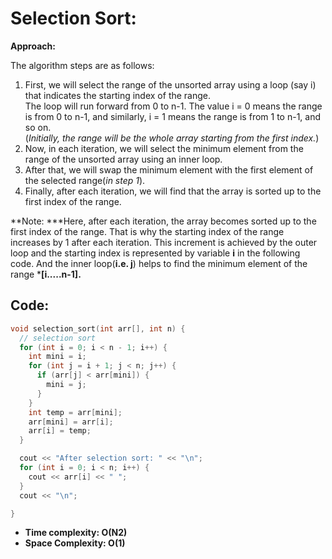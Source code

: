 # Selection Sort:

**Approach:**

The algorithm steps are as follows:

1.  First, we will select the range of the unsorted array using a loop (say i) that indicates the starting index of the range.\
    The loop will run forward from 0 to n-1. The value i = 0 means the range is from 0 to n-1, and similarly, i = 1 means the range is from 1 to n-1, and so on.\
    (*Initially, the range will be the whole array starting from the first index.*)
2.  Now, in each iteration, we will select the minimum element from the range of the unsorted array using an inner loop.
3.  After that, we will swap the minimum element with the first element of the selected range(*in step 1*). 
4.  Finally, after each iteration, we will find that the array is sorted up to the first index of the range. 

**Note: ***Here, after each iteration, the array becomes sorted up to the first index of the range. That is why the starting index of the range increases by 1 after each iteration. This increment is achieved by the outer loop and the starting index is represented by variable ****i**** in the following code. And the inner loop(****i.e. j****) helps to find the minimum element of the range ***[i.....n-1].**

## Code:
```c++
void selection_sort(int arr[], int n) {
  // selection sort
  for (int i = 0; i < n - 1; i++) {
    int mini = i;
    for (int j = i + 1; j < n; j++) {
      if (arr[j] < arr[mini]) {
        mini = j;
      }
    }
    int temp = arr[mini];
    arr[mini] = arr[i];
    arr[i] = temp;
  }

  cout << "After selection sort: " << "\n";
  for (int i = 0; i < n; i++) {
    cout << arr[i] << " ";
  }
  cout << "\n";

}
```

- **Time complexity: O(N2)**
- **Space Complexity: O(1)**
